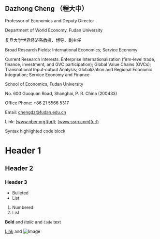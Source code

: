 ## Dazhong Cheng （程大中）
Professor of Economics and Deputy Director

Department of World Economy, Fudan University

复旦大学世界经济系教授、博导、副主任

Broad Research Fields: International Economics; Service Economy

Current Research Interests: Enterprise Internationalization (firm-level trade, finance, investment, and GVC participation); Global Value Chains (GVCs); Transnational Input-output Analysis; Globalization and Regional Economic Integration; Service Economy and Finance

School of Economics,  Fudan University

No. 600 Guoquan Road, Shanghai, P. R. China (200433)

Office Phone: +86 21 5566 5317

Email: chengdz@fudan.edu.cn

Link: [www.nber.org](url); [www.ssrn.com](url)


Syntax highlighted code block
# Header 1
## Header 2
### Header 3

- Bulleted
- List

1. Numbered
2. List

**Bold** and _Italic_ and `Code` text

[Link](url) and ![Image](src)
```
